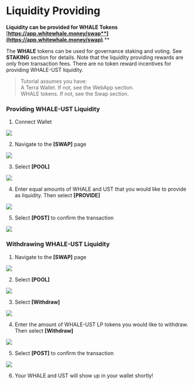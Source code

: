 # Liquidity Providing

**Liquidity can be provided for WHALE Tokens** [**https://app.whitewhale.money/swap**](https://app.whitewhale.money/swap)**.**

The **WHALE** tokens can be used for governance staking and voting. See **STAKING** section for details. Note that the liquidity providing rewards are only from transaction fees. There are no token reward incentives for providing WHALE-UST liquidity. 

> Tutorial assumes you have:  
> A Terra Wallet. If not, see the WebApp section.  
> WHALE tokens. If not, see the Swap section. 

### Providing WHALE-UST Liquidity

1. Connect Wallet

![](assets/connect-wallet.png)

2. Navigate to the **\[SWAP\]** page

![](assets/swap1.png)

3. Select **\[POOL\]**

![](assets/liquidity1.png)

4. Enter equal amounts of WHALE and UST that you would like to provide as liquidity. Then select **\[PROVIDE\]**

![](assets/liquidity4.png)

5. Select **\[POST\]** to confirm the transaction 

![](assets/governance4.png)

### Withdrawing WHALE-UST Liquidity

1. Navigate to the **\[SWAP\]** page

![](assets/swap1.png)

2. Select **\[POOL\]**

![](assets/liquidity1.png)

3. Select **\[Withdraw\]**
   
![](assets/liquidity3.png)

4.  Enter the amount of WHALE-UST LP tokens you would like to withdraw. Then select **\[Withdraw\]**

![](assets/liquidity2.png)

5. Select **\[POST\]** to confirm the transaction

![](assets/governance4.png)

6. Your WHALE and UST will show up in your wallet shortly!